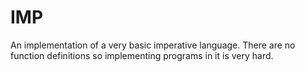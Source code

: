 # IMP
An implementation of a very basic imperative language. There are no function
definitions so implementing programs in it is very hard.
